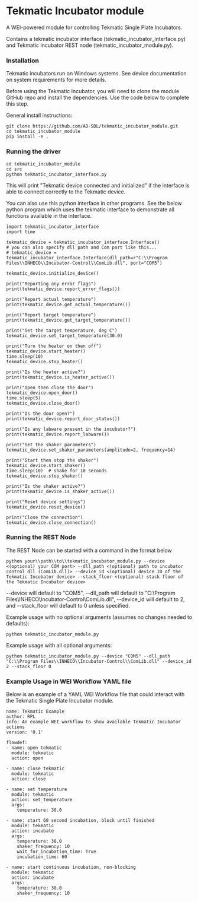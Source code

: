 # Tekmatic Incubator module

A WEI-powered module for controlling Tekmatic Single Plate Incubators.

Contains a tekmatic incubator interface (tekmatic_incubator_interface.py) and Tekmatic Incubator REST node (tekmatic_incubator_module.py).

### Installation

Tekmatic incubators run on Windows systems. See device documentation on system requirements for more details.

Before using the Tekmatic Incubator, you will need to clone the module GitHub repo and install the dependencies. Use the code below to complete this step. 

General install instructions: 

    git clone https://github.com/AD-SDL/tekmatic_incubator_module.git
    cd tekmatic_incubator_module 
    pip install -e .

### Running the driver

    cd tekmatic_incubator_module
    cd src
    python tekmatic_incubator_interface.py

This will print "Tekmatic device connected and initialized" if the interface is able to connect correctly to the Tekmatic device.

You can also use this python interface in other programs. See the below python program which uses the tekmatic interface to demonstrate all functions available in the interface. 

    import tekmatic_incubator_interface
    import time

    tekmatic_device = tekmatic_incubator_interface.Interface()
    # you can also specify dll path and Com port like this...
    # tekmatic_device = tekmatic_incubator_interface.Interface(dll_path=r"C:\\Program Files\\INHECO\\Incubator-Control\\ComLib.dll", port="COM5")

    tekmatic_device.initialize_device()

    print("Reporting any error flags")
    print(tekmatic_device.report_error_flags())

    print("Report actual temperature")
    print(tekmatic_device.get_actual_temperature())

    print("Report target temperature")
    print(tekmatic_device.get_target_temperature())

    print("Set the target temperature, deg C")
    tekmatic_device.set_target_temperature(30.0)

    print("Turn the heater on then off")
    tekmatic_device.start_heater()
    time.sleep(10)
    tekmatic_device.stop_heater()

    print("Is the heater active?")
    print(tekmatic_device.is_heater_active())

    print("Open then close the door")
    tekmatic_device.open_door()
    time.sleep(5)
    tekmatic_device.close_door()

    print("Is the door open?")
    print(tekmatic_device.report_door_status())

    print("Is any labware present in the incubator?")
    print(tekmatic_device.report_labware())

    print("Set the shaker parameters")
    tekmatic_device.set_shaker_parameters(amplitude=2, frequency=14)

    print("Start then stop the shaker")
    tekmatic_device.start_shaker()
    time.sleep(10)  # shake for 10 seconds
    tekmatic_device.stop_shaker()

    print("Is the shaker active?")
    print(tekmatic_device.is_shaker_active())

    print("Reset device settings")
    tekmatic_device.reset_device()

    print("Close the connection")
    tekmatic_device.close_connection()


### Running the REST Node

The REST Node can be started with a command in the format below

    python your\\path\\to\\tekmatic_incubator_module.py --device <(optional) your COM port> --dll_path <(optional) path to incubator control dll (ComLib.dll)> --device_id <(optional) device ID of the Tekmatic Incubator device> --stack_floor <(optional) stack floor of the Tekmatic Incubator device>

--device will default to "COM5", --dll_path will default to "C:\\Program Files\\INHECO\\Incubator-Control\\ComLib.dll", --device_id will default to 2, and 
--stack_floor will default to 0 unless specified. 

Example usage with no optional arguments (assumes no changes needed to defaults): 

    python tekmatic_incubator_module.py


Example usage with all optional arguments: 

    python tekmatic_incubator_module.py --device "COM5" --dll_path "C:\\Program Files\\INHECO\\Incubator-Control\\ComLib.dll" --device_id 2 --stack_floor 0


### Example Usage in WEI Workflow YAML file

Below is an example of a YAML WEI Workflow file that could interact with the Tekmatic Single Plate Incubator module. 

    name: Tekmatic Example
    author: RPL 
    info: An example WEI workflow to show available Tekmatic Incubator actions
    version: '0.1'

    flowdef:
    - name: open tekmatic
      module: tekmatic
      action: open

    - name: close tekmatic
      module: tekmatic
      action: close

    - name: set temperature
      module: tekmatic
      action: set_temperature
      args:
        temperature: 30.0

    - name: start 60 second incubation, block until finished
      module: tekmatic
      action: incubate
      args: 
        temperature: 30.0
        shaker_frequency: 10
        wait_for_incubation_time: True
        incubation_time: 60

    - name: start continuous incubation, non-blocking
      module: tekmatic
      action: incubate
      args: 
        temperature: 30.0
        shaker_frequency: 10